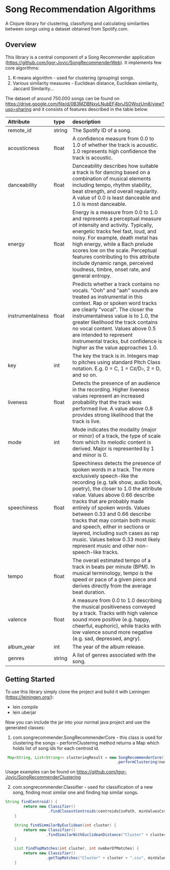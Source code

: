 # Song Recommendation Algorithms
A Clojure library for clustering, classifying and calculating similarities between songs using a dataset obtained from Spotify.com.  
## Overview
This library is a central component of a Song Recommender application (https://github.com/Igor-Jovic/SongRecommenderWeb).
It implements few core algorithms:
1. K-means algorithm - used for clustering (grouping) songs. 
2. Various similarity measures - Euclidean distance, Euclidean similarity, Jaccard Similarity... 

The dataset of around 750.000 songs can be found on https://drive.google.com/file/d/0B3MZlBNxyLNubEF4bnJSOWozUm8/view?usp=sharing and it consists of features described in the table below. 

| Attribute      | type           | description               |
| :-------------- |:--------------| :-------------------------|
| remote_id | string | The Spotify ID of a song. |
| acousticness   | float          | A confidence measure from 0.0 to 1.0 of whether the track is acoustic. 1.0 represents high confidence the track is acoustic. |
| danceability   | float          | Danceability describes how suitable a track is for dancing based on a combination of musical elements including tempo, rhythm stability, beat strength, and overall regularity. A value of 0.0 is least danceable and 1.0 is most danceable. |
| energy         | float          | Energy is a measure from 0.0 to 1.0 and represents a perceptual measure of intensity and activity. Typically, energetic tracks feel fast, loud, and noisy. For example, death metal has high energy, while a Bach prelude scores low on the scale. Perceptual features contributing to this attribute include dynamic range, perceived loudness, timbre, onset rate, and general entropy. |
| instrumentalness| float          | Predicts whether a track contains no vocals. "Ooh" and "aah" sounds are treated as instrumental in this context. Rap or spoken word tracks are clearly "vocal". The closer the instrumentalness value is to 1.0, the greater likelihood the track contains no vocal content. Values above 0.5 are intended to represent instrumental tracks, but confidence is higher as the value approaches 1.0. |
| key| int | The key the track is in. Integers map to pitches using standard Pitch Class notation. E.g. 0 = C, 1 = C♯/D♭, 2 = D, and so on.|
| liveness| float | 	Detects the presence of an audience in the recording. Higher liveness values represent an increased probability that the track was performed live. A value above 0.8 provides strong likelihood that the track is live.|
| mode| int | Mode indicates the modality (major or minor) of a track, the type of scale from which its melodic content is derived. Major is represented by 1 and minor is 0.|
| speechiness| float |Speechiness detects the presence of spoken words in a track. The more exclusively speech-like the recording (e.g. talk show, audio book, poetry), the closer to 1.0 the attribute value. Values above 0.66 describe tracks that are probably made entirely of spoken words. Values between 0.33 and 0.66 describe tracks that may contain both music and speech, either in sections or layered, including such cases as rap music. Values below 0.33 most likely represent music and other non-speech-like tracks.|
| tempo | float | The overall estimated tempo of a track in beats per minute (BPM). In musical terminology, tempo is the speed or pace of a given piece and derives directly from the average beat duration.|
| valence | float |	A measure from 0.0 to 1.0 describing the musical positiveness conveyed by a track. Tracks with high valence sound more positive (e.g. happy, cheerful, euphoric), while tracks with low valence sound more negative (e.g. sad, depressed, angry).|
| album_year | int | The year of the album release. |
| genres | string |	A list of genres associated with the song.|

## Getting Started

To use this library simply clone the project and build it with Leiningen (https://leiningen.org/):
- lein compile
- lein uberjar
 
Now you can include the jar into your normal java project and use the generated classes:
1. com.songrecommender.SongRecommenderCore - this class is used for clustering the songs - performClustering method returns a Map which holds list of song ids for each centroid id. 

```java
 Map<String, List<String>> clusteringResult = new SongRecommenderCore()
                                                 .performClustering(numberOfClusters, pathToCsv);
```
Usage examples can be found on https://github.com/Igor-Jovic/SongRecommenderClustering 

2. com.songrecommender.Classifier - used for classification of a new song, finding most similar one and finding top similar songs. 

```java
String findCentroid() {
        return new Classifier()
                   .findClosestCentroids(centroidsCsvPath, minValuesCsvPath, maxValuesCsvPath, songMap);
    }

    String findSimmilarByEuclidean(int cluster) {
        return new Classifier()
                  .findSimilarWithEuclideanDistance("Cluster" + cluster + ".csv", minValuesCsvPath, maxValuesCsvPath, songMap);
    }

    List findTopMatches(int cluster, int numberOfMatches) {
        return new Classifier()
                  .getTopMatches("Cluster" + cluster + ".csv", minValuesCsvPath, maxValuesCsvPath, songMap, numberOfMatches);
    }
```

